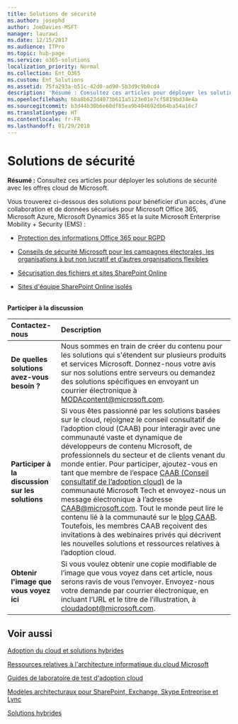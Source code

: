 ```yaml
---
title: Solutions de sécurité
ms.author: josephd
author: JoeDavies-MSFT
manager: laurawi
ms.date: 12/15/2017
ms.audience: ITPro
ms.topic: hub-page
ms.service: o365-solutions
localization_priority: Normal
ms.collection: Ent_O365
ms.custom: Ent_Solutions
ms.assetid: 75fa293a-b51c-42d0-ad90-5b3d9c9b0cd4
description: 'Résumé : Consultez ces articles pour déployer les solutions de sécurité avec les offres cloud de Microsoft.'
ms.openlocfilehash: 6ba8b623d4073b611a5123e01e7cf5819bd34e4a
ms.sourcegitcommit: b3d44b30b6e60df85ea9b404692db64ba54a16c7
ms.translationtype: HT
ms.contentlocale: fr-FR
ms.lasthandoff: 01/29/2018
---
```

# <a name="security-solutions"></a>Solutions de sécurité

 **Résumé :** Consultez ces articles pour déployer les solutions de sécurité avec les offres cloud de Microsoft.
  
Vous trouverez ci-dessous des solutions pour bénéficier d’un accès, d’une collaboration et de données sécurisés pour Microsoft Office 365, Microsoft Azure, Microsoft Dynamics 365 et la suite Microsoft Enterprise Mobility + Security (EMS) :

- [Protection des informations Office 365 pour RGPD](office-365-information-protection-for-gdpr.md)
  
- [Conseils de sécurité Microsoft pour les campagnes électorales, les organisations à but non lucratif et d’autres organisations flexibles](microsoft-security-guidance-for-political-campaigns-nonprofits-and-other-agile-o.md)
    
- [Sécurisation des fichiers et sites SharePoint Online](secure-sharepoint-online-sites-and-files.md)
    
- [Sites d'équipe SharePoint Online isolés](isolated-sharepoint-online-team-sites.md)
<br/><br/>
    
**Participer à la discussion**

|**Contactez-nous**|**Description**|
|:-----|:-----|
|**De quelles solutions avez-vous besoin ?** <br/> |Nous sommes en train de créer du contenu pour les solutions qui s'étendent sur plusieurs produits et services Microsoft. Donnez-nous votre avis sur nos solutions entre serveurs ou demandez des solutions spécifiques en envoyant un courrier électronique à [MODAcontent@microsoft.com](mailto:cloudadopt@microsoft.com?Subject=[Cloud%20Adoption%20Content%20Feedback]:%20).<br/> |
|**Participer à la discussion sur les solutions** <br/> |Si vous êtes passionné par les solutions basées sur le cloud, rejoignez le conseil consultatif de l’adoption cloud (CAAB) pour interagir avec une communauté vaste et dynamique de développeurs de contenu Microsoft, de professionnels du secteur et de clients venant du monde entier. Pour participer, ajoutez-vous en tant que membre de l’espace [CAAB (Conseil consultatif de l’adoption cloud)](https://aka.ms/caab) de la communauté Microsoft Tech et envoyez-nous un message électronique à l’adresse [CAAB@microsoft.com](mailto:caab@microsoft.com?Subject=I%20just%20joined%20the%20Cloud%20Adoption%20Advisory%20Board!). Tout le monde peut lire le contenu lié à la communauté sur le [blog CAAB](https://blogs.technet.com/b/solutions_advisory_board/). Toutefois, les membres CAAB reçoivent des invitations à des webinaires privés qui décrivent les nouvelles solutions et ressources relatives à l’adoption cloud.<br/> |
|**Obtenir l'image que vous voyez ici** <br/> |Si vous voulez obtenir une copie modifiable de l’image que vous voyez dans cet article, nous serons ravis de vous l’envoyer. Envoyez-nous votre demande par courrier électronique, en incluant l’URL et le titre de l’illustration, à [cloudadopt@microsoft.com](mailto:cloudadopt@microsoft.com?subject=[Art%20Request]:%20).<br/> |
   
## <a name="see-also"></a>Voir aussi

[Adoption du cloud et solutions hybrides](cloud-adoption-and-hybrid-solutions.md)
  
[Ressources relatives à l'architecture informatique du cloud Microsoft](microsoft-cloud-it-architecture-resources.md)
  
[Guides de laboratoire de test d'adoption cloud](cloud-adoption-test-lab-guides-tlgs.md)
  
[Modèles architecturaux pour SharePoint, Exchange, Skype Entreprise et Lync](architectural-models-for-sharepoint-exchange-skype-for-business-and-lync.md)
  
[Solutions hybrides](hybrid-solutions.md)


